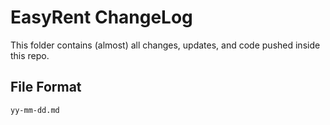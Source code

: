 # EasyRent ChangeLog

This folder contains (almost) all changes, updates, and code pushed inside this repo.

## File Format

`yy-mm-dd.md`
